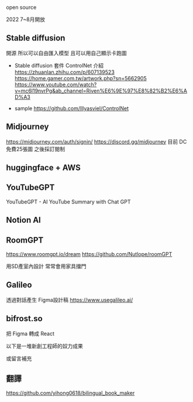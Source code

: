
open source

2022 7~8月開放
## Stable diffusion 
開源 所以可以自由匯入模型
且可以用自己顯示卡跑圖

* Stable diffusion 套件 ControlNet
介紹
https://zhuanlan.zhihu.com/p/607139523
https://home.gamer.com.tw/artwork.php?sn=5662905
https://www.youtube.com/watch?v=mc6l19nvrPg&ab_channel=Riven%E6%9E%97%E8%82%B2%E6%AD%A3

* sample
https://github.com/lllyasviel/ControlNet

## Midjourney
https://midjourney.com/auth/signin/
https://discord.gg/midjourney
目前 DC 免費25張圖 之後採訂閱制

## huggingface + AWS


## YouTubeGPT
YouTubeGPT - AI YouTube Summary with Chat GPT

## Notion AI

## RoomGPT
https://www.roomgpt.io/dream
https://github.com/Nutlope/roomGPT

用SD產室內設計 常常會用家具擋門

## Galileo 
透過對話產生 Figma設計稿
https://www.usegalileo.ai/

## bifrost.so
把 Figma 轉成 React

以下是一堆新創工程師的奴力成果

或留言補充

## 翻譯
https://github.com/yihong0618/bilingual_book_maker